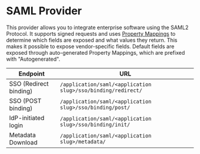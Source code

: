 # SAML Provider

This provider allows you to integrate enterprise software using the SAML2 Protocol. It supports signed requests and uses [Property Mappings](../property-mappings/index.md#saml-property-mapping) to determine which fields are exposed and what values they return. This makes it possible to expose vendor-specific fields.
Default fields are exposed through auto-generated Property Mappings, which are prefixed with "Autogenerated".


Endpoint | URL
---------|---
SSO (Redirect binding) | `/application/saml/<application slug>/sso/binding/redirect/`
SSO (POST binding) | `/application/saml/<application slug>/sso/binding/post/`
IdP-initiated login | `/application/saml/<application slug>/sso/binding/init/`
Metadata Download | `/application/saml/<application slug>/metadata/`
